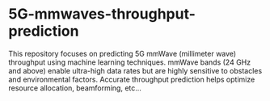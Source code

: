 # 5G-mmwaves-throughput-prediction
This repository focuses on predicting 5G mmWave (millimeter wave) throughput using machine learning techniques. mmWave bands (24 GHz and above) enable ultra-high data rates but are highly sensitive to obstacles and environmental factors. Accurate throughput prediction helps optimize resource allocation, beamforming, etc...
